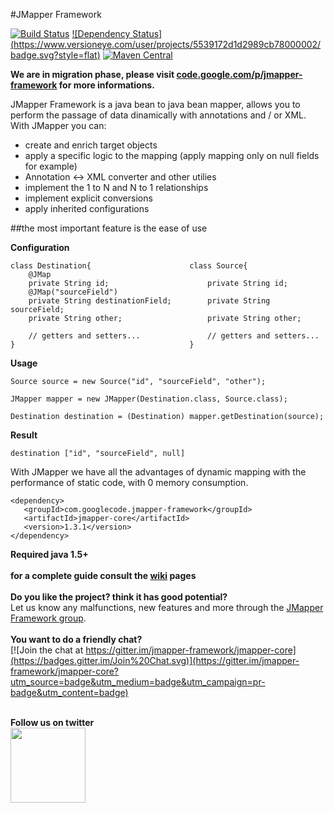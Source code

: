 #JMapper Framework

  [![Build Status](https://travis-ci.org/jmapper-framework/jmapper-core.svg?branch=master)](https://travis-ci.org/jmapper-framework/jmapper-core)  [![Dependency Status] (https://www.versioneye.com/user/projects/5539172d1d2989cb78000002/badge.svg?style=flat)](https://www.versioneye.com/user/projects/5539172d1d2989cb78000002) [![Maven Central](https://maven-badges.herokuapp.com/maven-central/com.googlecode.jmapper-framework/jmapper-core/badge.svg)](https://maven-badges.herokuapp.com/maven-central/com.googlecode.jmapper-framework/jmapper-core)

<b>We are in migration phase, please visit [code.google.com/p/jmapper-framework](https://code.google.com/p/jmapper-framework/) for more informations.</b>

JMapper Framework is a java bean to java bean mapper, allows you to perform the passage of data dinamically with annotations and / or XML.<br>With JMapper you can:

  * create and enrich target objects
  * apply a specific logic to the mapping (apply mapping only on null fields for example)
  * Annotation <-> XML converter and other utilies
  * implement the 1 to N and N to 1 relationships
  * implement explicit conversions
  * apply inherited configurations

##the most important feature is the ease of use

<b>Configuration</b>

```
class Destination{                      class Source{
    @JMap
    private String id;                      private String id;
    @JMap("sourceField")                    
    private String destinationField;        private String sourceField;
    private String other;                   private String other;

    // getters and setters...               // getters and setters...
}                                       }
```

<b>Usage</b>

```
Source source = new Source("id", "sourceField", "other");

JMapper mapper = new JMapper(Destination.class, Source.class);

Destination destination = (Destination) mapper.getDestination(source);
```

<b>Result</b>

```
destination ["id", "sourceField", null]
```
With JMapper we have all the advantages of dynamic mapping with the performance of static code, with 0 memory consumption.

```
<dependency>
   <groupId>com.googlecode.jmapper-framework</groupId>
   <artifactId>jmapper-core</artifactId>
   <version>1.3.1</version>
</dependency>
```
<b>Required java 1.5+</b><br><br>
<b>for a complete guide consult the [wiki](https://code.google.com/p/jmapper-framework/wiki/Introduction?tm=6) pages</b><br><br>
**Do you like the project? think it has good potential?**<br>
Let us know any malfunctions, new features and more through the [JMapper Framework group](https://groups.google.com/forum/#!forum/jmapper-framework).<br><br>
**You want to do a friendly chat?**<br>
[![Join the chat at https://gitter.im/jmapper-framework/jmapper-core](https://badges.gitter.im/Join%20Chat.svg)](https://gitter.im/jmapper-framework/jmapper-core?utm_source=badge&utm_medium=badge&utm_campaign=pr-badge&utm_content=badge)<br><br>

**Follow us on twitter**<br>
<a href="https://twitter.com/jmapper_av"><img src="http://www.teachthought.com/wp-content/uploads/2012/10/twitter-logo-break.png" width="120" height="120" /></a>

